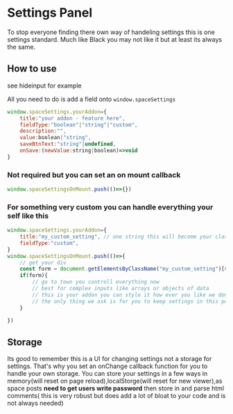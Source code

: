 # Settings Panel
To stop everyone finding there own way of handeling settings this is one settings standard.
Much like Black you may not like it but at least its always the same.

## How to use
see hideinput for example

All you need to do is add a field onto `window.spaceSettings`
```js
window.spaceSettings.yourAddon={
    title:"your addon - feature here",
    fieldType:"boolean"|"string"|"custom",
    description:"",
    value:boolean|"string",
    saveBtnText:"string"|undefined,
    onSave:(newValue:string|boolean)=>void
}

```
### Not required but you can set an on mount callback
```js
window.spaceSettingsOnMount.push(()=>{})
```

### For something very custom you can handle everything your self like this
```js
window.spaceSettings.yourAddon={
    title:"my_custom_setting", // one string this will become your class name for the div you have full controll over
    fieldType:"custom",
}
window.spaceSettingsOnMount.push(()=>{
    // get your div 
    const form = document.getElementsByClassName("my_custom_setting")[0]
    if(form){
        // go to town you controll everything now
        // best for complex inputs like arrays or objects of data
        // this is your addon you can style it how ever you like we dont even ask that it matches the rest of the site
        // the only thing we ask is for you to keep settings in this popover instead of bleeding around the page
    }

})
```

## Storage
Its good to remember this is a UI for changing settings not a storage for settings.
That's why you set an onChange callback function for you to handle your own storage.
You can store your settings in a few ways in memory(will reset on page reload),localStorge(will reset for new viewer),as space posts **need to get users write password** then store in and parse html comments( this is very robust but does add a lot of bloat to your code and is not always needed)

